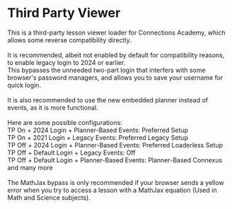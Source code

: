 # Third Party Viewer
This is a third-party lesson viewer loader for Connections Academy, which allows some reverse compatibility directly.\
\
It is recommended, albeit not enabled by default for compatibility reasons, to enable legacy login to 2024 or earlier.\
This bypasses the unneeded two-part login that interfers with some browser's password managers, and allows you to save your username for quick login.\
\
It is also recommended to use the new embedded planner instead of events, as it is more functional.\
\
Here are some possible configurations:\
TP On + 2024 Login + Planner-Based Events: Preferred Setup\
TP On + 2021 Login + Legacy Events: Preferred Legacy Setup\
TP Off + 2024 Login + Planner-Based Events: Preferred Loaderless Setup\
TP Off + Default Login + Legacy Events: Off\
TP Off + Default Login + Planner-Based Events: Planner-Based Connexus\
and many more\
\
The MathJax bypass is only recommended if your browser sends a yellow error when you try to access a lesson with a MathJax equation (Used in Math and Science subjects).
